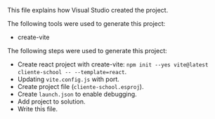 This file explains how Visual Studio created the project.

The following tools were used to generate this project:
- create-vite

The following steps were used to generate this project:
- Create react project with create-vite: `npm init --yes vite@latest cliente-school -- --template=react`.
- Updating `vite.config.js` with port.
- Create project file (`cliente-school.esproj`).
- Create `launch.json` to enable debugging.
- Add project to solution.
- Write this file.

